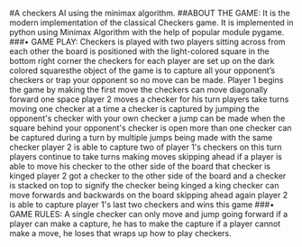 #A checkers AI using the minimax algorithm.
##ABOUT THE GAME:
It is the modern implementation of the classical Checkers game. It is 
implemented in python using Minimax Algorithm with the help of 
popular module pygame.
###• GAME PLAY:
Checkers is played with two players sitting across from each other the 
board is positioned with the light-colored square in the bottom right 
corner the checkers for each player are set up on the dark colored 
squaresthe object of the game is to capture all your opponent’s checkers 
or trap your opponent so no move can be made.
Player 1 begins the game by making the first move the checkers can 
move diagonally forward one space player 2 moves a checker for his turn 
players take turns moving one checker at a time a checker is captured by 
jumping the opponent's checker with your own checker a jump can be 
made when the square behind your opponent's checker is open more 
than one checker can be captured during a turn by multiple jumps being
made with the same checker player 2 is able to capture two of player 1's
checkers on this turn players continue to take turns making moves
skipping ahead if a player is able to move his checker to the other side of
the board that checker is kinged player 2 got a checker to the other side 
of the board and a checker is stacked on top to signify the checker being 
kinged a king checker can move forwards and backwards on the board
skipping ahead again player 2 is able to capture player 1's last two 
checkers and wins this game
###• GAME RULES:
A single checker can only move and jump going forward if a player can 
make a capture, he has to make the capture if a player cannot make a 
move, he loses that wraps up how to play checkers.

